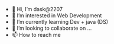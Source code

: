- 👋 Hi, I’m dask@2207
- 👀 I’m interested in Web Development
- 🌱 I’m currently learning Dev + java (DS)
- 💞️ I’m looking to collaborate on ...
- 📫 How to reach me 

<!---
dask2207/dask2207 is a ✨ special ✨ repository because its `README.md` (this file) appears on your GitHub profile.
You can click the Preview link to take a look at your changes.
--->
